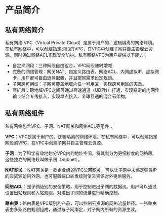 # 产品简介



## 私有网络简介

私有网络 VPC（Virtual Private
Cloud）是属于用户的、逻辑隔离的网络环境。在私有网络中，可以创建指定网段的VPC，在VPC中创建子网并自主管理云资源，同时通过网络ACL实现安全防护。私有网络VPC为用户提供以下能力：
- 自定义网段：三种网段自由组合，VPC网段随时增减
- 完备的网络管理：网关NAT、自定义路由表、网络ACL、内网虚拟IP、虚拟网卡，用户都可自由选择配置，并且按照需求设定规则。
- 子网跨可用区：子网可覆盖地域内任一可用区，实现跨可用区的灾备。
- 高扩展：跨地域VPC之间可通过高速通道（UDPN）打通，实现稳定的内网传输；结合专线接入，实现单点接入、全球互通的混合云架构。

## 私有网络组件

私有网络包含VPC、子网、NAT网关和网络ACL等组件：

**VPC**：VPC是属于用户的、逻辑隔离的网络环境。在私有网络中，可以创建指定网段的VPC，在VPC中创建子网并自主管理云资源。

**子网**：为了科学有效地划分VPC内的地址空间，将其划分为更细粒度的网络段。这些独立的网络段叫做子网（Subnet）。

**NAT网关**：NAT网关是一款企业级的VPC公网网关，可以让子网中未绑定弹性IP的云资源访问外网，也可配置端口转发规则使云资源对外提供服务。

**网络ACL**：是子网级别的安全策略，用于控制进出子网的数据流。用户可以通过设置出站规则和入站规则，对进出子网的流量进行精确控制。

**路由表**：路由表是VPC级别的产品，可以控制云资源的网络流量路径。一张路由表由多条路由规则组成，通过与子网绑定，对子网内所有的资源生效。


